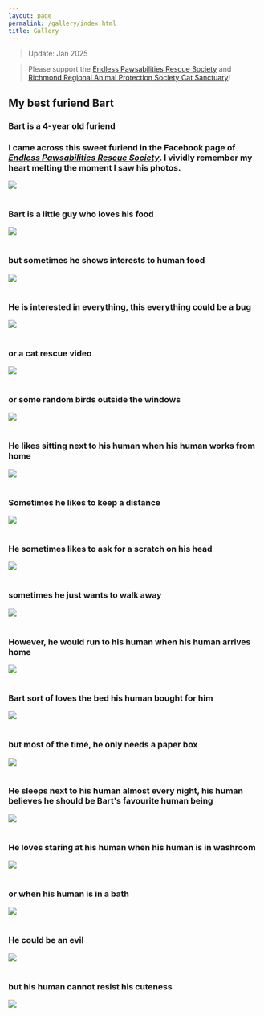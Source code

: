 ```yaml
---
layout: page
permalink: /gallery/index.html
title: Gallery
---
```

> Update: Jan 2025

> Please support the [Endless Pawsabilities Rescue Society](https://www.endless-pawsabilities.org/?fbclid=IwY2xjawH1PbRleHRuA2FlbQIxMAABHZA0EOM4NK2fYjd45nllmHlLPLURq49KQFQzVvLOES8_rlIwy5LvzyiBJA_aem_mUPbPz9B0Di2JbS2aFD3AQ) and [Richmond Regional Animal Protection Society Cat Sanctuary](https://catsanctuary.ca/)!

## My best furiend Bart

### Bart is a 4-year old furiend

### I came across this sweet furiend in the Facebook page of <i>[Endless Pawsabilities Rescue Society](https://www.facebook.com/endlesspawsabilitiesrescuesociety)</i>. I vividly remember my heart melting the moment I saw his photos.
<div>
<img src="https://raw.githubusercontent.com/ruiyangge/ruiyangge.github.io/main/images/bart_start.jpg">
</div>
<br>

### Bart is a little guy who loves his food
<div>
<img src="https://raw.githubusercontent.com/ruiyangge/ruiyangge.github.io/main/images/bart07.jpg">
</div>
<br>

### but sometimes he shows interests to human food
<div>
<img src="https://raw.githubusercontent.com/ruiyangge/ruiyangge.github.io/main/images/bart09.jpg">
</div>
<br>

### He is interested in everything, this everything could be a bug
<div>
<img src="https://raw.githubusercontent.com/ruiyangge/ruiyangge.github.io/main/images/bart05.jpg">
</div>
<br>

### or a cat rescue video
<div>
<img src="https://raw.githubusercontent.com/ruiyangge/ruiyangge.github.io/main/images/bart06.jpg">
</div>
<br>

### or some random birds outside the windows
<div>
<img src="https://raw.githubusercontent.com/ruiyangge/ruiyangge.github.io/main/images/cat4.jpg">
</div>
<br>

### He likes sitting next to his human when his human works from home
<div>
<img src="https://raw.githubusercontent.com/ruiyangge/ruiyangge.github.io/main/images/b3.jpg">
</div>
<br>

### Sometimes he likes to keep a distance
<div>
<img src="https://raw.githubusercontent.com/ruiyangge/ruiyangge.github.io/main/images/cat2.jpg">
</div>
<br>

### He sometimes likes to ask for a scratch on his head
<div>
<img src="https://raw.githubusercontent.com/ruiyangge/ruiyangge.github.io/main/images/cat7.jpg">
</div>
<br>

### sometimes he just wants to walk away
<div>
<img src="https://raw.githubusercontent.com/ruiyangge/ruiyangge.github.io/main/images/cat6.jpg">
</div>
<br>

### However, he would run to his human when his human arrives home
<div>
<img src="https://raw.githubusercontent.com/ruiyangge/ruiyangge.github.io/main/images/cat1.jpg">
</div>
<br>

### Bart sort of loves the bed his human bought for him
<div>
<img src="https://raw.githubusercontent.com/ruiyangge/ruiyangge.github.io/main/images/cat5.jpg">
</div>
<br>

### but most of the time, he only needs a paper box
<div>
<img src="https://raw.githubusercontent.com/ruiyangge/ruiyangge.github.io/main/images/bart123.jpg">
</div>
<br>

### He sleeps next to his human almost every night, his human believes he should be Bart's favourite human being
<div>
<img src="https://raw.githubusercontent.com/ruiyangge/ruiyangge.github.io/main/images/b6.jpg">
</div>
<br>

### He loves staring at his human when his human is in washroom 
<div>
<img src="https://raw.githubusercontent.com/ruiyangge/ruiyangge.github.io/main/images/bart.jpg">
</div>
<br>

### or when his human is in a bath
<div>
<img src="https://raw.githubusercontent.com/ruiyangge/ruiyangge.github.io/main/images/bart10.jpg">
</div>
<br>

### He could be an evil 
<div>
<img src="https://raw.githubusercontent.com/ruiyangge/ruiyangge.github.io/main/images/cat3.jpg">
</div>
<br>

### but his human cannot resist his cuteness
<div>
<img src="https://raw.githubusercontent.com/ruiyangge/ruiyangge.github.io/main/images/cat8.jpg">
</div>
<br>



